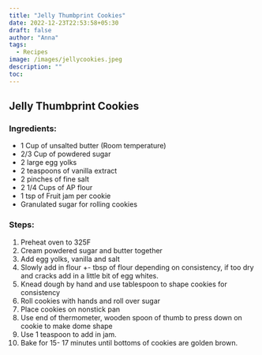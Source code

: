 ```yaml
---
title: "Jelly Thumbprint Cookies"
date: 2022-12-23T22:53:58+05:30
draft: false
author: "Anna"
tags:
  - Recipes
image: /images/jellycookies.jpeg
description: ""
toc: 
---
```


## Jelly Thumbprint Cookies

### Ingredients:
- 1 Cup of unsalted butter (Room temperature)
- 2/3 Cup of powdered sugar 
- 2 large egg yolks 
- 2 teaspoons of vanilla extract 
- 2 pinches of fine salt 
- 2 1/4 Cups of AP flour 
- 1 tsp of Fruit jam per cookie 
- Granulated sugar for rolling cookies 


### Steps:
1. Preheat oven to 325F
2. Cream powdered sugar and butter together 
3. Add egg yolks, vanilla and salt 
4. Slowly add in flour  +- tbsp of flour depending on consistency, if too dry and cracks add in a little bit of egg whites.
5. Knead dough by hand and use tablespoon to shape cookies for consistency 
6. Roll cookies with hands and roll over sugar
7. Place cookies on nonstick pan
8. Use end of thermometer, wooden spoon of thumb to press down on cookie to make dome shape
9. Use 1 teaspoon to add in jam. 
10. Bake for 15- 17 minutes until bottoms of cookies are golden brown. 
